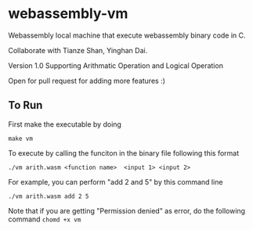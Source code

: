 # webassembly-vm

Webassembly local machine that execute webassembly binary code in C.

Collaborate with Tianze Shan, Yinghan Dai.


Version 1.0 Supporting Arithmatic Operation and Logical Operation

Open for pull request for adding more features :)


## To Run

First make the executable by doing 

`make vm`

To execute by calling the funciton in the binary file following this format 

`./vm arith.wasm <function name>  <input 1> <input 2>`

For example, you can perform "add 2 and 5" by this command line

`./vm arith.wasm add 2 5`


Note that if you are getting "Permission denied" as error, do the following command
`chomd +x vm`

